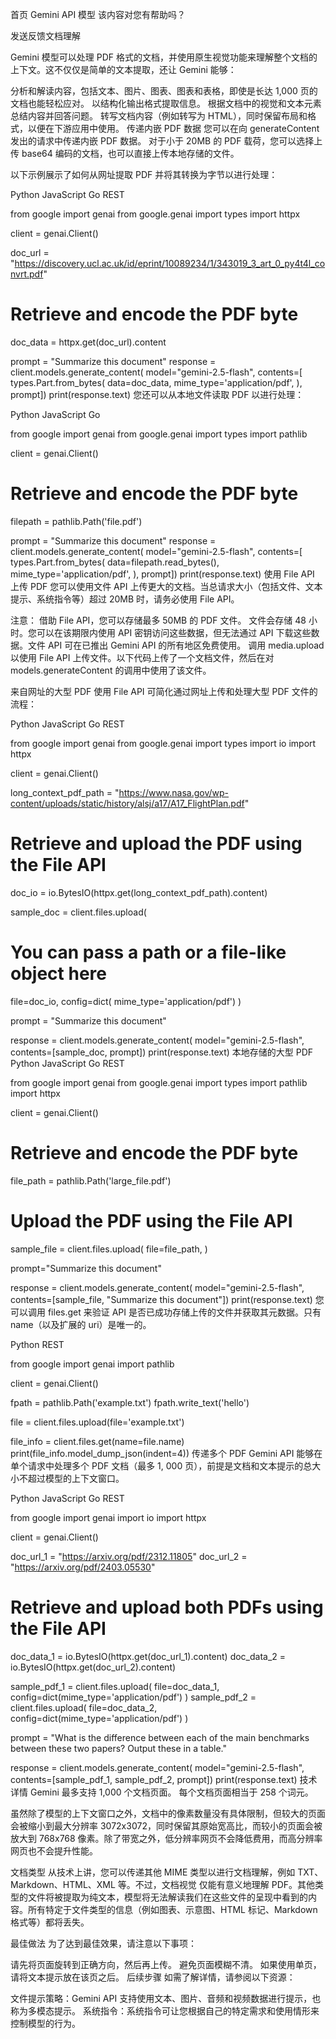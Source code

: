 首页
Gemini API
模型
该内容对您有帮助吗？

发送反馈文档理解

Gemini 模型可以处理 PDF 格式的文档，并使用原生视觉功能来理解整个文档的上下文。这不仅仅是简单的文本提取，还让 Gemini 能够：

分析和解读内容，包括文本、图片、图表、图表和表格，即使是长达 1,000 页的文档也能轻松应对。
以结构化输出格式提取信息。
根据文档中的视觉和文本元素总结内容并回答问题。
转写文档内容（例如转写为 HTML），同时保留布局和格式，以便在下游应用中使用。
传递内嵌 PDF 数据
您可以在向 generateContent 发出的请求中传递内嵌 PDF 数据。 对于小于 20MB 的 PDF 载荷，您可以选择上传 base64 编码的文档，也可以直接上传本地存储的文件。

以下示例展示了如何从网址提取 PDF 并将其转换为字节以进行处理：

Python
JavaScript
Go
REST

from google import genai
from google.genai import types
import httpx

client = genai.Client()

doc_url = "https://discovery.ucl.ac.uk/id/eprint/10089234/1/343019_3_art_0_py4t4l_convrt.pdf"

# Retrieve and encode the PDF byte
doc_data = httpx.get(doc_url).content

prompt = "Summarize this document"
response = client.models.generate_content(
  model="gemini-2.5-flash",
  contents=[
      types.Part.from_bytes(
        data=doc_data,
        mime_type='application/pdf',
      ),
      prompt])
print(response.text)
您还可以从本地文件读取 PDF 以进行处理：

Python
JavaScript
Go

from google import genai
from google.genai import types
import pathlib

client = genai.Client()

# Retrieve and encode the PDF byte
filepath = pathlib.Path('file.pdf')

prompt = "Summarize this document"
response = client.models.generate_content(
  model="gemini-2.5-flash",
  contents=[
      types.Part.from_bytes(
        data=filepath.read_bytes(),
        mime_type='application/pdf',
      ),
      prompt])
print(response.text)
使用 File API 上传 PDF
您可以使用文件 API 上传更大的文档。当总请求大小（包括文件、文本提示、系统指令等）超过 20MB 时，请务必使用 File API。

注意： 借助 File API，您可以存储最多 50MB 的 PDF 文件。 文件会存储 48 小时。您可以在该期限内使用 API 密钥访问这些数据，但无法通过 API 下载这些数据。文件 API 可在已推出 Gemini API 的所有地区免费使用。
调用 media.upload 以使用 File API 上传文件。以下代码上传了一个文档文件，然后在对 models.generateContent 的调用中使用了该文件。

来自网址的大型 PDF
使用 File API 可简化通过网址上传和处理大型 PDF 文件的流程：

Python
JavaScript
Go
REST

from google import genai
from google.genai import types
import io
import httpx

client = genai.Client()

long_context_pdf_path = "https://www.nasa.gov/wp-content/uploads/static/history/alsj/a17/A17_FlightPlan.pdf"

# Retrieve and upload the PDF using the File API
doc_io = io.BytesIO(httpx.get(long_context_pdf_path).content)

sample_doc = client.files.upload(
  # You can pass a path or a file-like object here
  file=doc_io,
  config=dict(
    mime_type='application/pdf')
)

prompt = "Summarize this document"

response = client.models.generate_content(
  model="gemini-2.5-flash",
  contents=[sample_doc, prompt])
print(response.text)
本地存储的大型 PDF
Python
JavaScript
Go
REST

from google import genai
from google.genai import types
import pathlib
import httpx

client = genai.Client()

# Retrieve and encode the PDF byte
file_path = pathlib.Path('large_file.pdf')

# Upload the PDF using the File API
sample_file = client.files.upload(
  file=file_path,
)

prompt="Summarize this document"

response = client.models.generate_content(
  model="gemini-2.5-flash",
  contents=[sample_file, "Summarize this document"])
print(response.text)
您可以调用 files.get 来验证 API 是否已成功存储上传的文件并获取其元数据。只有 name（以及扩展的 uri）是唯一的。

Python
REST

from google import genai
import pathlib

client = genai.Client()

fpath = pathlib.Path('example.txt')
fpath.write_text('hello')

file = client.files.upload(file='example.txt')

file_info = client.files.get(name=file.name)
print(file_info.model_dump_json(indent=4))
传递多个 PDF
Gemini API 能够在单个请求中处理多个 PDF 文档（最多 1, 000 页），前提是文档和文本提示的总大小不超过模型的上下文窗口。

Python
JavaScript
Go
REST

from google import genai
import io
import httpx

client = genai.Client()

doc_url_1 = "https://arxiv.org/pdf/2312.11805"
doc_url_2 = "https://arxiv.org/pdf/2403.05530"

# Retrieve and upload both PDFs using the File API
doc_data_1 = io.BytesIO(httpx.get(doc_url_1).content)
doc_data_2 = io.BytesIO(httpx.get(doc_url_2).content)

sample_pdf_1 = client.files.upload(
  file=doc_data_1,
  config=dict(mime_type='application/pdf')
)
sample_pdf_2 = client.files.upload(
  file=doc_data_2,
  config=dict(mime_type='application/pdf')
)

prompt = "What is the difference between each of the main benchmarks between these two papers? Output these in a table."

response = client.models.generate_content(
  model="gemini-2.5-flash",
  contents=[sample_pdf_1, sample_pdf_2, prompt])
print(response.text)
技术详情
Gemini 最多支持 1,000 个文档页面。 每个文档页面相当于 258 个词元。

虽然除了模型的上下文窗口之外，文档中的像素数量没有具体限制，但较大的页面会被缩小到最大分辨率 3072x3072，同时保留其原始宽高比，而较小的页面会被放大到 768x768 像素。除了带宽之外，低分辨率网页不会降低费用，而高分辨率网页也不会提升性能。

文档类型
从技术上讲，您可以传递其他 MIME 类型以进行文档理解，例如 TXT、Markdown、HTML、XML 等。不过，文档视觉 仅能有意义地理解 PDF。其他类型的文件将被提取为纯文本，模型将无法解读我们在这些文件的呈现中看到的内容。所有特定于文件类型的信息（例如图表、示意图、HTML 标记、Markdown 格式等）都将丢失。

最佳做法
为了达到最佳效果，请注意以下事项：

请先将页面旋转到正确方向，然后再上传。
避免页面模糊不清。
如果使用单页，请将文本提示放在该页之后。
后续步骤
如需了解详情，请参阅以下资源：

文件提示策略：Gemini API 支持使用文本、图片、音频和视频数据进行提示，也称为多模态提示。
系统指令：系统指令可让您根据自己的特定需求和使用情形来控制模型的行为。